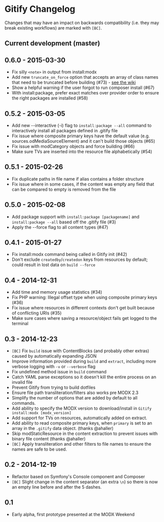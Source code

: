 # Gitify Changelog

Changes that may have an impact on backwards compatibility (i.e. they may break existing workflows) are marked with `[BC]`.

## Current development (master)

## 0.6.0 - 2015-03-30
- Fix silly `<note>` in output from install:modx
- Add new `truncate_on_force` option that accepts an array of class names that need to be truncated before building (#73) - [see the wiki](https://github.com/modmore/Gitify/wiki/3.-The-.gitify-File#dealing-with-closures)
- Show a helpful warning if the user forgot to run composer install (#67)
- With install:package, prefer exact matches over provider order to ensure the right packages are installed (#58)

## 0.5.2 - 2015-03-05
- Add new --interactive (-i) flag to `install:package --all` command to interactively install all packages defined in .gitify file
- Fix issue where composite primary keys have the default value (e.g. sources.odMediaSourceElement) and it can't build those objects (#65)
- Fix issue with modCategory objects and force building (#66)
- Make sure TVs are inserted into the resource file alphabetically (#54)

## 0.5.1 - 2015-02-26
- Fix duplicate paths in file name if alias contains a folder structure
- Fix issue where in some cases, if the content was empty any field that can be compared to empty is removed from the file

## 0.5.0 - 2015-02-08

- Add package support with `install:package [packagename]` and `install:package --all` based off the .gitify file (#3)
- Apply the --force flag to all content types (#47)

## 0.4.1 - 2015-01-27

- Fix install:modx command being called in Gitify init (#42)
- Don't exclude `createdby`/`createdon` keys from resources by default; could result in lost data on `build --force`

## 0.4 - 2014-12-31

- Add time and memory usage statistics (#34)
- Fix PHP warning: Illegal offset type when using composite primary keys (#36)
- Fix issue where resources in different contexts don't get built because of conflicting URIs (#35)
- Make sure cases where saving a resource/object fails get logged to the terminal

## 0.3 - 2014-12-23

- `[BC]` Fix `build` issue with ContentBlocks (and probably other extras) caused by automatically expanding JSON
- Improve information provided during `build` and `extract`, including more verbose logging with `-v` or `--verbose` flag
- Fix undefined method issue in `build` command
- Catch YAML parse exceptions so it doesn't kill the entire process on an invalid file
- Prevent Gitify from trying to build dotfiles
- Ensure file path transliteration/filters also works pre MODX 2.3
- Simplify the number of options that are added by default to all commands.
- Add ability to specify the MODX version to download/install in `Gitify install:modx [modx_version]`
- Add support for TVs on resources, automatically added on extract.
- Add ability to read composite primary keys, when `primary` is set to an array in the `.gitify` data object. (thanks @ahaller)
- Skip modStaticResource in the content extraction to prevent issues with binary file content (thanks @ahaller)
- `[BC]` Apply transliteration and other filters to file names to ensure the names are safe to be used.

## 0.2 - 2014-12-19

- Refactor based on Symfony's Console component and Composer
- `[BC]` Slight change in the content separator (an extra `\n`) so there is now an empty line before and after the 5 dashes.

## 0.1

- Early alpha, first prototype presented at the MODX Weekend
